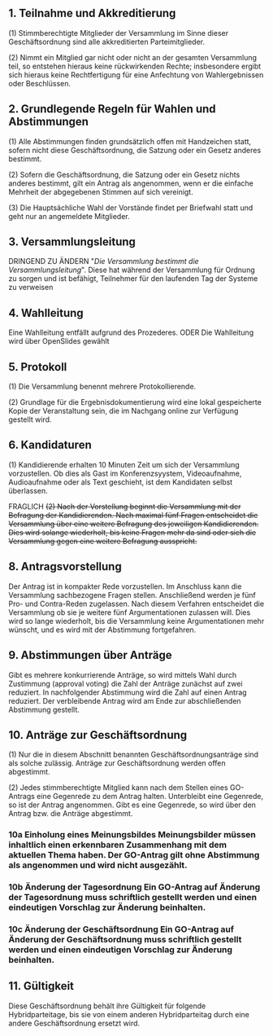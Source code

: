 ## 1. Teilnahme und Akkreditierung

(1) Stimmberechtigte Mitglieder der Versammlung im Sinne dieser Geschäftsordnung sind alle akkreditierten Parteimitglieder.

(2) Nimmt ein Mitglied gar nicht oder nicht an der gesamten Versammlung teil, so entstehen hieraus keine rückwirkenden Rechte; insbesondere ergibt sich hieraus keine Rechtfertigung für eine Anfechtung von Wahlergebnissen oder Beschlüssen.

## 2. Grundlegende Regeln für Wahlen und Abstimmungen

(1) Alle Abstimmungen finden grundsätzlich offen mit Handzeichen statt, sofern nicht diese Geschäftsordnung, die Satzung oder ein Gesetz anderes bestimmt.

(2) Sofern die Geschäftsordnung, die Satzung oder ein Gesetz nichts anderes bestimmt, gilt ein Antrag als angenommen, wenn er die einfache Mehrheit der abgegebenen Stimmen auf sich vereinigt.

(3) Die Hauptsächliche Wahl der Vorstände findet per Briefwahl statt und geht nur an angemeldete Mitglieder.

## 3. Versammlungsleitung

DRINGEND ZU ÄNDERN
"_Die Versammlung bestimmt die Versammlungsleitung_". Diese hat während der Versammlung für Ordnung zu sorgen und ist befähigt, Teilnehmer für den laufenden Tag der Systeme zu verweisen

## 4. Wahlleitung

Eine Wahlleitung entfällt aufgrund des Prozederes.
ODER
Die Wahlleitung wird über OpenSlides gewählt

## 5. Protokoll

(1) Die Versammlung benennt mehrere Protokollierende.

(2) Grundlage für die Ergebnisdokumentierung wird eine lokal gespeicherte Kopie der Veranstaltung sein, die im Nachgang online zur Verfügung gestellt wird.

## 6. Kandidaturen

(1) Kandidierende erhalten 10 Minuten Zeit um sich der Versammlung vorzustellen. Ob dies als Gast im Konferenzsyystem, Videoaufnahme, Audioaufnahme oder als Text geschieht, ist dem Kandidaten selbst überlassen.

FRAGLICH
~~(2) Nach der Vorstellung beginnt die Versammlung mit der Befragung der Kandidierenden. Nach maximal fünf Fragen entscheidet die Versammlung über eine weitere Befragung des jeweiligen Kandidierenden. Dies wird solange wiederholt, bis keine Fragen mehr da sind oder sich die Versammlung gegen eine weitere Befragung ausspricht.~~

## 8. Antragsvorstellung

Der Antrag ist in kompakter Rede vorzustellen. Im Anschluss kann die Versammlung sachbezogene Fragen stellen. Anschließend werden je fünf Pro- und Contra-Reden zugelassen. Nach diesem Verfahren entscheidet die Versammlung ob sie je weitere fünf Argumentationen zulassen will. Dies wird so lange wiederholt, bis die Versammlung keine Argumentationen mehr wünscht, und es wird mit der Abstimmung fortgefahren.


## 9. Abstimmungen über Anträge

Gibt es mehrere konkurrierende Anträge, so wird mittels Wahl durch Zustimmung (approval voting) die Zahl der Anträge zunächst auf zwei reduziert. In nachfolgender Abstimmung wird die Zahl auf einen Antrag reduziert. Der verbleibende Antrag wird am Ende zur abschließenden Abstimmung gestellt.

## 10. Anträge zur Geschäftsordnung

(1) Nur die in diesem Abschnitt benannten Geschäftsordnungsanträge sind als solche zulässig. Anträge zur Geschäftsordnung werden offen abgestimmt.

(2) Jedes stimmberechtigte Mitglied kann nach dem Stellen eines GO-Antrags eine Gegenrede zu dem Antrag halten. Unterbleibt eine Gegenrede, so ist der Antrag angenommen. Gibt es eine Gegenrede, so wird über den Antrag bzw. die Anträge abgestimmt.

### 10a Einholung eines Meinungsbildes Meinungsbilder müssen inhaltlich einen erkennbaren Zusammenhang mit dem aktuellen Thema haben. Der GO-Antrag gilt ohne Abstimmung als angenommen und wird nicht ausgezählt.

### 10b Änderung der Tagesordnung Ein GO-Antrag auf Änderung der Tagesordnung muss schriftlich gestellt werden und einen eindeutigen Vorschlag zur Änderung beinhalten.

### 10c Änderung der Geschäftsordnung Ein GO-Antrag auf Änderung der Geschäftsordnung muss schriftlich gestellt werden und einen eindeutigen Vorschlag zur Änderung beinhalten.

## 11. Gültigkeit

Diese Geschäftsordnung behält ihre Gültigkeit für folgende Hybridparteitage, bis sie von einem anderen Hybridparteitag durch eine andere Geschäftsordnung ersetzt wird.
